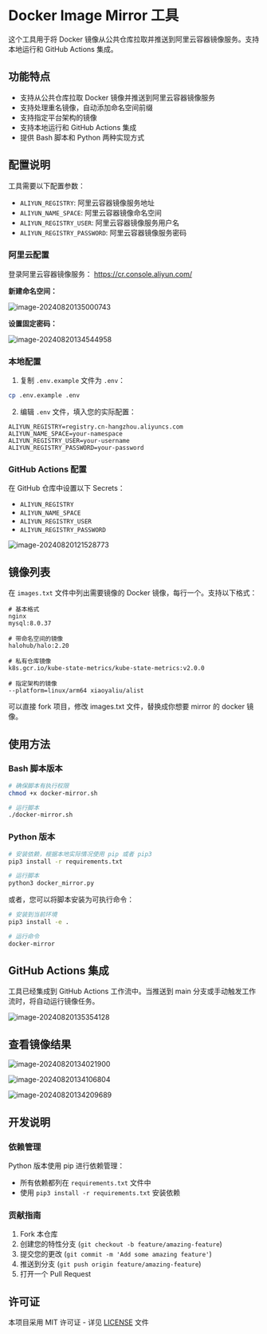 # Docker Image Mirror 工具

这个工具用于将 Docker 镜像从公共仓库拉取并推送到阿里云容器镜像服务。支持本地运行和 GitHub Actions 集成。

## 功能特点

- 支持从公共仓库拉取 Docker 镜像并推送到阿里云容器镜像服务
- 支持处理重名镜像，自动添加命名空间前缀
- 支持指定平台架构的镜像
- 支持本地运行和 GitHub Actions 集成
- 提供 Bash 脚本和 Python 两种实现方式

## 配置说明

工具需要以下配置参数：

- `ALIYUN_REGISTRY`: 阿里云容器镜像服务地址
- `ALIYUN_NAME_SPACE`: 阿里云容器镜像命名空间
- `ALIYUN_REGISTRY_USER`: 阿里云容器镜像服务用户名
- `ALIYUN_REGISTRY_PASSWORD`: 阿里云容器镜像服务密码

### 阿里云配置
登录阿里云容器镜像服务： https://cr.console.aliyun.com/

**新建命名空间：**

![image-20240820135000743](https://pic-bed-1256249917.cos.ap-chengdu.myqcloud.com/uPic/image-20240820135000743.png)

**设置固定密码：**

![image-20240820134544958](https://pic-bed-1256249917.cos.ap-chengdu.myqcloud.com/uPic/image-20240820134544958.png)


### 本地配置

1. 复制 `.env.example` 文件为 `.env`：

```bash
cp .env.example .env
```

2. 编辑 `.env` 文件，填入您的实际配置：

```
ALIYUN_REGISTRY=registry.cn-hangzhou.aliyuncs.com
ALIYUN_NAME_SPACE=your-namespace
ALIYUN_REGISTRY_USER=your-username
ALIYUN_REGISTRY_PASSWORD=your-password
```

### GitHub Actions 配置

在 GitHub 仓库中设置以下 Secrets：

- `ALIYUN_REGISTRY`
- `ALIYUN_NAME_SPACE`
- `ALIYUN_REGISTRY_USER`
- `ALIYUN_REGISTRY_PASSWORD`

![image-20240820121528773](https://pic-bed-1256249917.cos.ap-chengdu.myqcloud.com/uPic/image-20240820121528773.png)


## 镜像列表

在 `images.txt` 文件中列出需要镜像的 Docker 镜像，每行一个。支持以下格式：

```
# 基本格式
nginx
mysql:8.0.37

# 带命名空间的镜像
halohub/halo:2.20

# 私有仓库镜像
k8s.gcr.io/kube-state-metrics/kube-state-metrics:v2.0.0

# 指定架构的镜像
--platform=linux/arm64 xiaoyaliu/alist
```

可以直接 fork 项目，修改 images.txt 文件，替换成你想要 mirror 的 docker 镜像。


## 使用方法

### Bash 脚本版本

```bash
# 确保脚本有执行权限
chmod +x docker-mirror.sh

# 运行脚本
./docker-mirror.sh
```

### Python 版本

```bash
# 安装依赖，根据本地实际情况使用 pip 或者 pip3
pip3 install -r requirements.txt

# 运行脚本
python3 docker_mirror.py
```

或者，您可以将脚本安装为可执行命令：

```bash
# 安装到当前环境
pip3 install -e .

# 运行命令
docker-mirror
```

## GitHub Actions 集成

工具已经集成到 GitHub Actions 工作流中。当推送到 main 分支或手动触发工作流时，将自动运行镜像任务。

![image-20240820135354128](https://pic-bed-1256249917.cos.ap-chengdu.myqcloud.com/uPic/image-20240820135354128.png)

## 查看镜像结果
![image-20240820134021900](https://pic-bed-1256249917.cos.ap-chengdu.myqcloud.com/uPic/image-20240820134021900.png)

![image-20240820134106804](https://pic-bed-1256249917.cos.ap-chengdu.myqcloud.com/uPic/image-20240820134106804.png)

![image-20240820134209689](https://pic-bed-1256249917.cos.ap-chengdu.myqcloud.com/uPic/image-20240820134209689.png)


## 开发说明

### 依赖管理

Python 版本使用 pip 进行依赖管理：
- 所有依赖都列在 `requirements.txt` 文件中
- 使用 `pip3 install -r requirements.txt` 安装依赖

### 贡献指南

1. Fork 本仓库
2. 创建您的特性分支 (`git checkout -b feature/amazing-feature`)
3. 提交您的更改 (`git commit -m 'Add some amazing feature'`)
4. 推送到分支 (`git push origin feature/amazing-feature`)
5. 打开一个 Pull Request

## 许可证

本项目采用 MIT 许可证 - 详见 [LICENSE](LICENSE) 文件

